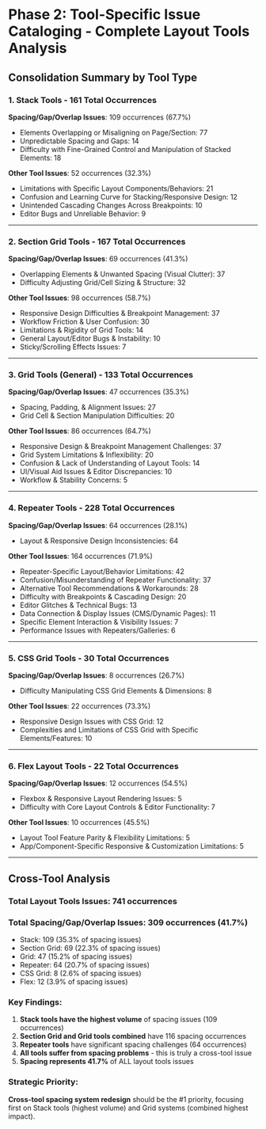 # Phase 2: Tool-Specific Issue Cataloging - Complete Layout Tools Analysis

## Consolidation Summary by Tool Type

### **1. Stack Tools - 161 Total Occurrences**

**Spacing/Gap/Overlap Issues**: 109 occurrences (67.7%)
- Elements Overlapping or Misaligning on Page/Section: 77
- Unpredictable Spacing and Gaps: 14
- Difficulty with Fine-Grained Control and Manipulation of Stacked Elements: 18

**Other Tool Issues**: 52 occurrences (32.3%)
- Limitations with Specific Layout Components/Behaviors: 21
- Confusion and Learning Curve for Stacking/Responsive Design: 12
- Unintended Cascading Changes Across Breakpoints: 10
- Editor Bugs and Unreliable Behavior: 9

---

### **2. Section Grid Tools - 167 Total Occurrences**

**Spacing/Gap/Overlap Issues**: 69 occurrences (41.3%)
- Overlapping Elements & Unwanted Spacing (Visual Clutter): 37
- Difficulty Adjusting Grid/Cell Sizing & Structure: 32

**Other Tool Issues**: 98 occurrences (58.7%)
- Responsive Design Difficulties & Breakpoint Management: 37
- Workflow Friction & User Confusion: 30
- Limitations & Rigidity of Grid Tools: 14
- General Layout/Editor Bugs & Instability: 10
- Sticky/Scrolling Effects Issues: 7

---

### **3. Grid Tools (General) - 133 Total Occurrences**

**Spacing/Gap/Overlap Issues**: 47 occurrences (35.3%)
- Spacing, Padding, & Alignment Issues: 27
- Grid Cell & Section Manipulation Difficulties: 20

**Other Tool Issues**: 86 occurrences (64.7%)
- Responsive Design & Breakpoint Management Challenges: 37
- Grid System Limitations & Inflexibility: 20
- Confusion & Lack of Understanding of Layout Tools: 14
- UI/Visual Aid Issues & Editor Discrepancies: 10
- Workflow & Stability Concerns: 5

---

### **4. Repeater Tools - 228 Total Occurrences**

**Spacing/Gap/Overlap Issues**: 64 occurrences (28.1%)
- Layout & Responsive Design Inconsistencies: 64

**Other Tool Issues**: 164 occurrences (71.9%)
- Repeater-Specific Layout/Behavior Limitations: 42
- Confusion/Misunderstanding of Repeater Functionality: 37
- Alternative Tool Recommendations & Workarounds: 28
- Difficulty with Breakpoints & Cascading Design: 20
- Editor Glitches & Technical Bugs: 13
- Data Connection & Display Issues (CMS/Dynamic Pages): 11
- Specific Element Interaction & Visibility Issues: 7
- Performance Issues with Repeaters/Galleries: 6

---

### **5. CSS Grid Tools - 30 Total Occurrences**

**Spacing/Gap/Overlap Issues**: 8 occurrences (26.7%)
- Difficulty Manipulating CSS Grid Elements & Dimensions: 8

**Other Tool Issues**: 22 occurrences (73.3%)
- Responsive Design Issues with CSS Grid: 12
- Complexities and Limitations of CSS Grid with Specific Elements/Features: 10

---

### **6. Flex Layout Tools - 22 Total Occurrences**

**Spacing/Gap/Overlap Issues**: 12 occurrences (54.5%)
- Flexbox & Responsive Layout Rendering Issues: 5
- Difficulty with Core Layout Controls & Editor Functionality: 7

**Other Tool Issues**: 10 occurrences (45.5%)
- Layout Tool Feature Parity & Flexibility Limitations: 5
- App/Component-Specific Responsive & Customization Limitations: 5

---

## Cross-Tool Analysis

### **Total Layout Tools Issues**: 741 occurrences

### **Total Spacing/Gap/Overlap Issues**: 309 occurrences (41.7%)
- Stack: 109 (35.3% of spacing issues)
- Section Grid: 69 (22.3% of spacing issues)
- Grid: 47 (15.2% of spacing issues)
- Repeater: 64 (20.7% of spacing issues)
- CSS Grid: 8 (2.6% of spacing issues)
- Flex: 12 (3.9% of spacing issues)

### **Key Findings**:
1. **Stack tools have the highest volume** of spacing issues (109 occurrences)
2. **Section Grid and Grid tools combined** have 116 spacing occurrences 
3. **Repeater tools** have significant spacing challenges (64 occurrences)
4. **All tools suffer from spacing problems** - this is truly a cross-tool issue
5. **Spacing represents 41.7%** of ALL layout tools issues

### **Strategic Priority**:
**Cross-tool spacing system redesign** should be the #1 priority, focusing first on Stack tools (highest volume) and Grid systems (combined highest impact). 